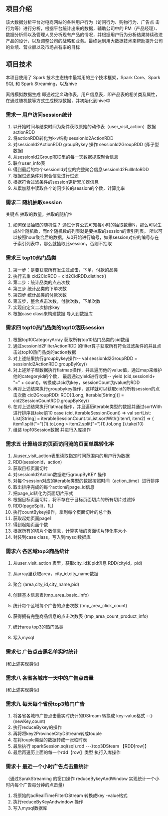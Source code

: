 ## 项目介绍
该大数据分析平台对电商网站的各种用户行为（访问行为、购物行为、广告点
击行为等）进行分析，根据平台统计出来的数据，辅助公司中的 PM（产品经理）、
数据分析师以及管理人员分析现有产品的情况，并根据用户行为分析结果持续改进 产品的设计，以及调整公司的战略和业务。最终达到用大数据技术来帮助提升公司
的业绩、营业额以及市场占有率的目标

## 项目技术
本项目使用了 Spark 技术生态栈中最常用的三个技术框架，Spark Core、Spark SQL 和 Spark Streaming，以及hive   

离线模拟数据生成
 即通过定义动作表，用户信息表，即产品表的相关类及属性，在通过随机数等方式生成模拟数据，并初始化到hive中
    
### 需求一 用户访问session统计
1. 以开始时间与结束时间为条件获取原始的动作表（user_visit_action）数据 actionRDD
2. 将actionRDD转化为k-v结构 sessionId2ActionRDD                          
3. 对sessionId2ActionRDD  groupBykey 操作  sessionId2GroupRDD (斧子型数据)                         
4. 从sessionId2GroupRDD里的每一天数据提取聚合信息                         
5. 联立user_info表                         
6. 得到最后的每个sessionId对应的完整聚合信息sessionId2FullInfoRDD                              
7. 根据过滤条件对聚合信息进行过滤                                       
8. 根据符合过滤条件的session更新累加器信息                                        
9. 从累加器中读取各个访问步长的session的个数，计算比率     
                                                    
                                                    
### 需求二 随机抽取session
关键点 抽取的数量，抽取的随机性
1. 如何保证抽取的随机性？
    通过计算公式可知每小时的抽取数量N，那么可以生成N个随机数，而n个随机数的列表就是要抽取的session的索引列表。
    所以可以按照hour聚合后的数据，从0开始进行编号，如果session对应的编号存在于索引列表中，那么就抽取此session，否则不抽取 
    
        
### 需求三 top10热门品类 
1. 第一步：是要获取所有发生过点击，下单，付款的品类 
2. 执行去重    cid2CidRDD = cid2CidRDD.distinct()
3. 第二步：统计品类的点击次数
4. 第三步 统计品类的下单次数
5. 第四步 统计品类的付款次数
6. 第五步，整合点击次数，付款次数，下单次数
7. 实现自定义二次排序key
8. 根据case class来构建数据 导入到数据库
   
### 需求四 top10热门品类的top10活跃session
    
1. 根据top10CategoryArray 获取所有top10热门品类的cid数组
2. 通过sessionId2FilterActionRDD 的filter算子获取所有符合过滤条件的并且点击过top10热门品类的action数据
3. 对上述结果执行groupbykey操作-- val sessionId2GroupRDD = sessionId2ActionRDD.groupByKey()
4. 对上述斧子型数据执行flatmap操作，并且遍历他的value值，通过map来维护他的categoryid的个数，
  最后通过yield进行收集-- yield (cid,sessionId+ "=" + count)，转换成以cid为key，sessionCount为value的RDD
5. 再对上述结果执行groupbykey操作，这样就可以获取cid的所有session的点击次数 
    cid2GroupRDD: RDD[(Long, Iterable[String])] = cid2SessionCountRDD.groupByKey()
6. 在对上述结果执行flatmap操作，并且遍历iterable类型的数据并通过sortWith进行排序且take前10
         case (cid, iterableSessionCount) =>
            val sortList: List[String] = iterableSessionCount.toList.sortWith((item1, item2) => {
              item1.split("=")(1).toLong > item2.split("=")(1).toLong
            }).take(10)
7. 组装 top10Session数据 并进行入库操作
    
    
### 需求五 计算给定的页面访问流的页面单跳转化率


1. 从user_visit_action表里读取指定时间范围内的用户行为数据
2. RDD(sessionId，action)
3. 获取目标页面切片
4. 对sessionId2Action数据进行groupByKEY 操作
5. 对每个session对应的iterable类型的数据按照时间（action_time）进行排序
6. 取出排序完成的每个action的page_id信息
7. 把page_id转化为页面切片形式
8. 根据目标页面切片，将不存在于目标页面切片的所有切片过滤掉
9. RDD(pageSplit，1L)
10. 执行countBykey操作，拿到每个页面切片的总个数
11. 获取起始页面page1
12. 得到起始页面个数
13. 根据所有的切片个数信息，计算实际的页面切片转化率大小
14. 封装到case class，写入到mysql数据库
    
    
### 需求六 各区域top3商品统计
    
1. 从user_visit_action 表里，获取city_id和pid信息 RDD(cityId，pid)

2. 从array里获取area，city_id,city_name数据

3. 聚合 (area,city_id,city_name,pid)

4. 创建基本信息表(tmp_area_basic_info)

5. 统计每个区域每个广告的点击次数 (tmp_area_click_count)

6. 获得拥有完整商品信息的点击次数表 (tmp_area_count_product_info)

7. 统计area  top3的热门品类

8. 写入mysql    
    
    
### 需求七 广告点击黑名单实时统计
(和上述实现类似)
    
### 需求八 各省各城市一天中的广告点击量
(和上述实现类似)

### 需求九 每天每个省份top3热门广告
   
1. 将各省各城市广告点击量实时统计的DStream 转换成 key-value格式  --》  (newKey,count)
2. 执行reduceBykey的操作
3. 再将将key2ProvinceCityDStream转成touple   
4. 在将touple类型的数据转成一张临时表
5. 最后执行 sparkSession.sql(sql).rdd    ---》top3DSteam  【RDD[row]】
6. 最后再遍历上面的每一个rdd【row】类型 执行入库操作
 
### 需求十 最近一个小时广告点击量统计 
（通过SprakStreaming 的窗口操作 reduceBykeyAndWindow 实现统计一个小时内每个广告每分钟的点击量）
    
1. 将原始的adRealTimeFilterDStream  转换成key -value格式
2. 执行reduceByKeyAndwindow 操作
3. 写入mysql数据库
    
    
                                    
